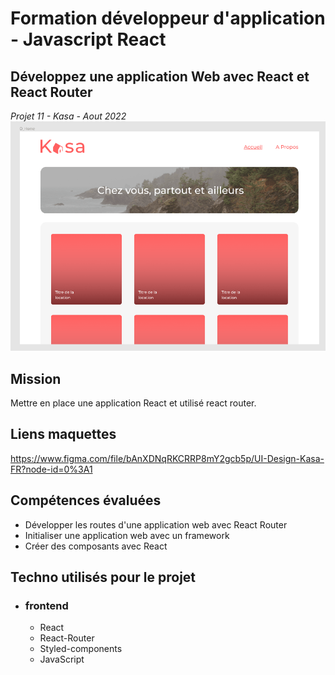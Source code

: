 # Formation développeur d'application - Javascript React

## Développez une application Web avec React et React Router
_Projet 11 - Kasa - Aout 2022_
![Screenshot](./assets/images/maquette-home.png)

## Mission 
Mettre en place une application React et utilisé react router. 

## Liens maquettes
https://www.figma.com/file/bAnXDNqRKCRRP8mY2gcb5p/UI-Design-Kasa-FR?node-id=0%3A1

## Compétences évaluées  

* Développer les routes d'une application web avec React Router  
* Initialiser une application web avec un framework 
* Créer des composants avec React

## Techno utilisés pour le projet  

* ### frontend
  * React
  * React-Router
  * Styled-components
  * JavaScript

